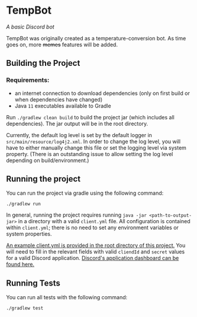 # TempBot
*A basic Discord bot*

TempBot was originally created as a temperature-conversion bot. As time goes on, more ~~memes~~ features will be added.

## Building the Project

### Requirements:

- an internet connection to download dependencies (only on first build or when dependencies have changed)
- Java `11` executables available to Gradle

Run `./gradlew clean build` to build the project jar (which includes all dependencies). The jar output will be in the root directory.

Currently, the default log level is set by the default logger in `src/main/resource/log4j2.xml`. In order to change the log level, you will have to either manually change this file or set the logging level via system property. (There is an outstanding issue to allow setting the log level depending on build/environment.)

## Running the project

You can run the project via gradle using the following command:
```
./gradlew run
```

In general, running the project requires running `java -jar <path-to-output-jar>` in a directory with a valid `client.yml` file. All configuration is contained within `client.yml`; there is no need to set any environment variables or system properties.

[An example client.yml is provided in the root directory of this project.](./client.example.yml) You will need to fill in the relevant fields with valid `cliendId` and `secret` values for a valid Discord application. [Discord's application dashboard can be found here.](https://discord.com/developers/applications)

## Running Tests

You can run all tests with the following command:
```
./gradlew test
```
